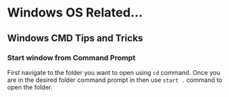 # Windows OS Related...

## Windows CMD Tips and Tricks

### Start window from Command Prompt

First navigate to the folder you want to open using `cd` command. Once you are in the desired folder command prompt in then use `start .` command to open the folder.